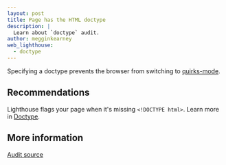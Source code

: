 ```yaml
---
layout: post
title: Page has the HTML doctype
description: |
  Learn about `doctype` audit.
author: megginkearney
web_lighthouse:
  - doctype
---
```


Specifying a doctype prevents the browser from switching to
[quirks-mode](https://developer.mozilla.org/en-US/docs/Web/HTML/Quirks_Mode_and_Standards_Mode).

## Recommendations

Lighthouse flags your page when it's missing `<!DOCTYPE html>`.
Learn more in [Doctype](https://developer.mozilla.org/en-US/docs/Glossary/Doctype).

## More information

[Audit source](https://github.com/GoogleChrome/lighthouse/blob/ecd10efc8230f6f772e672cd4b05e8fbc8a3112d/lighthouse-core/audits/dobetterweb/doctype.js)